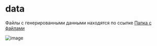 # data
Файлы с генерированными данными находятся по ссылке
[Папка с файлами](https://disk.yandex.ru/d/WfbNEm2ZqPky8Q)

![image](https://github.com/pnagaev/data/assets/15208026/43c2c7b4-d423-4a15-9d95-e33b9eeb279e)
